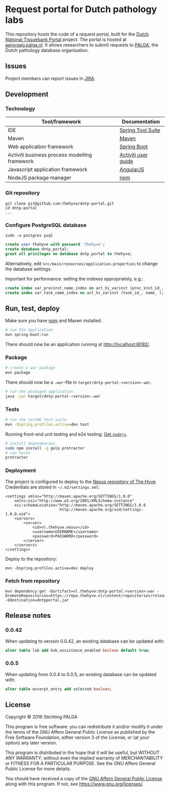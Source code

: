 # Request portal for Dutch pathology labs

This repository hosts the code of a request portal, built for the
[Dutch National Tissuebank Portal](http://www.dntp.nl) project.
The portal is hosted at [aanvraag.palga.nl](https://aanvraag.palga.nl).
It allows researchers to submit requests to [PALGA](http://www.palga.nl),
the Dutch pathology database organisation.

## Issues
Project members can report issues in [JIRA](https://jira.thehyve.nl/projects/DNTPSD).

## Development 

### Technology
| Tool/framework | Documentation | 
| ---------------| ------------- |
| IDE | [Spring Tool Suite](https://spring.io/tools/sts) |
| Maven | [Maven](https://maven.apache.org/) |
| Web application framework | [Spring Boot](http://spring.io/guides/gs/spring-boot/) |
| Activiti business process modelling framework | [Activiti user guide](http://activiti.org/userguide/) |
| Javascript application framework | [AngularJS](https://docs.angularjs.org/guide) |
| NodeJS package manager | [npm](https://docs.npmjs.com/getting-started/installing-node) |

### Git repository
```
git clone git@github.com:thehyve/dntp-portal.git
cd dntp-portal
...
```

### Configure PostgreSQL database
```
sudo -u postgres psql
```
```sql
create user thehyve with password 'thehyve';
create database dntp_portal;
grant all privileges on database dntp_portal to thehyve;
```
Alternatively, edit `src/main/resources/application.properties` to change
the database settings.

Important for performance: setting the indexes appropriately, e.g.:
```sql
create index var_procinst_name_index on act_hi_varinst (proc_inst_id_, name_ );
create index var_task_name_index on act_hi_varinst (task_id_, name_ );
```

## Run, test, deploy

Make sure you have [npm](https://docs.npmjs.com/getting-started/installing-node) and Maven installed.

```bash
# run the application
mvn spring-boot:run
```
There should now be an application running at [http://localhost:8092/](http://localhost:8092/).


### Package
```bash
# create a war package
mvn package
```
There should now be a `.war`-file in `target/dntp-portal-<version>.war`.
```bash
# run the packaged application
java -jar target/dntp-portal-<version>.war
```


### Tests

```bash
# run the testNG test suite
mvn -Dspring.profiles.active=dev test
```

Running front-end unit testing and e2e testing:
[Get `nodejs`](https://nodejs.org/en/download/).
```bash
# install dependencies
sudo npm install -g gulp protractor
# run tests
protractor
```

### Deployment
The project is configured to deploy to the [Nexus repository of The Hyve](https://repo.thehyve.nl/).
Credentials are stored in `~/.m2/settings.xml`:
```
<settings xmlns="http://maven.apache.org/SETTINGS/1.0.0"
    xmlns:xsi="http://www.w3.org/2001/XMLSchema-instance"
    xsi:schemaLocation="http://maven.apache.org/SETTINGS/1.0.0
                        http://maven.apache.org/xsd/settings-1.0.0.xsd">
    <servers>
        <server>
            <id>nl.thehyve.nexus</id>
            <username>USERNAME</username>
            <password>PASSWORD</password>
        </server>
    </servers>
</settings>
```
Deploy to the repository:
```
mvn -Dspring.profiles.active=dev deploy
```
### Fetch from repository
```
mvn dependency:get -Dartifact=nl.thehyve:dntp-portal:<version>:war -DremoteRepositories=https://repo.thehyve.nl/content/repositories/releases/ -Ddestination=dntpportal.jar
```

## Release notes
### 0.0.42
When updating to versoin 0.0.42, an existing database can be updated with:
```sql
alter table lab add hub_assistance_enabled boolean default true;
```
### 0.0.5
When updating from 0.0.4 to 0.0.5, an existing database can be updated with:
```sql
alter table excerpt_entry add selected boolean;
```

## License
Copyright &copy; 2016  Stichting PALGA

This program is free software: you can redistribute it and/or modify
it under the terms of the GNU Affero General Public License as
published by the Free Software Foundation, either version 3 of the
License, or (at your option) any later version.

This program is distributed in the hope that it will be useful,
but WITHOUT ANY WARRANTY; without even the implied warranty of
MERCHANTABILITY or FITNESS FOR A PARTICULAR PURPOSE. See the
GNU Affero General Public License for more details.

You should have received a copy of the [GNU Affero General Public License](agpl-3.0.txt)
along with this program. If not, see https://www.gnu.org/licenses/.
